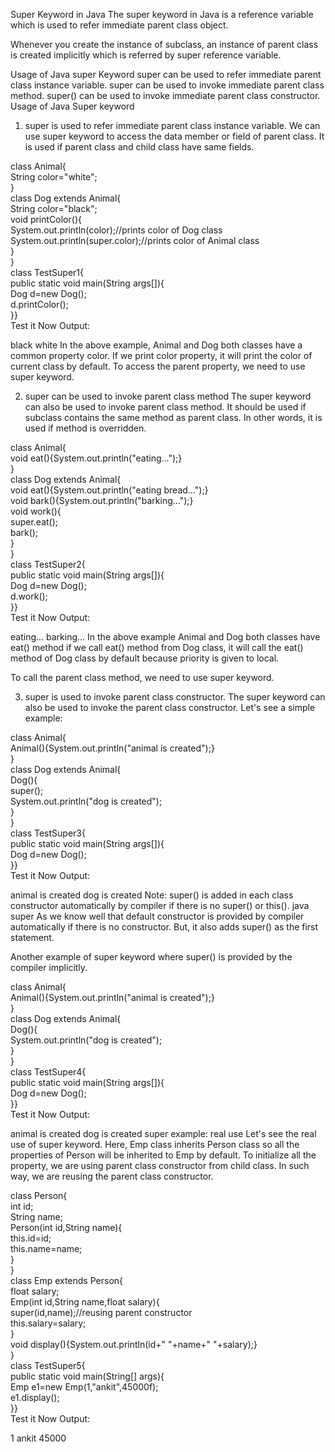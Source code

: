 Super Keyword in Java
The super keyword in Java is a reference variable which is used to refer immediate parent class object.

Whenever you create the instance of subclass, an instance of parent class is created implicitly which is referred by super reference variable.

Usage of Java super Keyword
super can be used to refer immediate parent class instance variable.
super can be used to invoke immediate parent class method.
super() can be used to invoke immediate parent class constructor.
Usage of Java Super keyword
1) super is used to refer immediate parent class instance variable.
We can use super keyword to access the data member or field of parent class. It is used if parent class and child class have same fields.

class Animal{  
String color="white";  
}  
class Dog extends Animal{  
String color="black";  
void printColor(){  
System.out.println(color);//prints color of Dog class  
System.out.println(super.color);//prints color of Animal class  
}  
}  
class TestSuper1{  
public static void main(String args[]){  
Dog d=new Dog();  
d.printColor();  
}}  
Test it Now
Output:

black
white
In the above example, Animal and Dog both classes have a common property color. If we print color property, it will print the color of current class by default. To access the parent property, we need to use super keyword.

2) super can be used to invoke parent class method
The super keyword can also be used to invoke parent class method. It should be used if subclass contains the same method as parent class. In other words, it is used if method is overridden.

class Animal{  
void eat(){System.out.println("eating...");}  
}  
class Dog extends Animal{  
void eat(){System.out.println("eating bread...");}  
void bark(){System.out.println("barking...");}  
void work(){  
super.eat();  
bark();  
}  
}  
class TestSuper2{  
public static void main(String args[]){  
Dog d=new Dog();  
d.work();  
}}  
Test it Now
Output:

eating...
barking...
In the above example Animal and Dog both classes have eat() method if we call eat() method from Dog class, it will call the eat() method of Dog class by default because priority is given to local.

To call the parent class method, we need to use super keyword.

3) super is used to invoke parent class constructor.
The super keyword can also be used to invoke the parent class constructor. Let's see a simple example:

class Animal{  
Animal(){System.out.println("animal is created");}  
}  
class Dog extends Animal{  
Dog(){  
super();  
System.out.println("dog is created");  
}  
}  
class TestSuper3{  
public static void main(String args[]){  
Dog d=new Dog();  
}}  
Test it Now
Output:

animal is created
dog is created
Note: super() is added in each class constructor automatically by compiler if there is no super() or this().
java super
As we know well that default constructor is provided by compiler automatically if there is no constructor. But, it also adds super() as the first statement.

Another example of super keyword where super() is provided by the compiler implicitly.

class Animal{  
Animal(){System.out.println("animal is created");}  
}  
class Dog extends Animal{  
Dog(){  
System.out.println("dog is created");  
}  
}  
class TestSuper4{  
public static void main(String args[]){  
Dog d=new Dog();  
}}  
Test it Now
Output:

animal is created
dog is created
super example: real use
Let's see the real use of super keyword. Here, Emp class inherits Person class so all the properties of Person will be inherited to Emp by default. To initialize all the property, we are using parent class constructor from child class. In such way, we are reusing the parent class constructor.

class Person{  
int id;  
String name;  
Person(int id,String name){  
this.id=id;  
this.name=name;  
}  
}  
class Emp extends Person{  
float salary;  
Emp(int id,String name,float salary){  
super(id,name);//reusing parent constructor  
this.salary=salary;  
}  
void display(){System.out.println(id+" "+name+" "+salary);}  
}  
class TestSuper5{  
public static void main(String[] args){  
Emp e1=new Emp(1,"ankit",45000f);  
e1.display();  
}}  
Test it Now
Output:

1 ankit 45000
